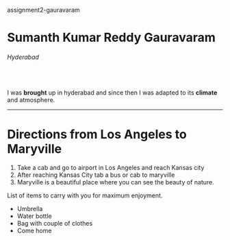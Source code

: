 assignment2-gauravaram

# Sumanth Kumar Reddy Gauravaram

###### Hyderabad
<br><br/>
I was **brought** up in hyderabad and since then I was adapted to its **climate** and atmosphere.

---

# Directions from Los Angeles to Maryville

1. Take a cab and go to airport in Los Angeles and reach Kansas city
2. After reaching Kansas City tab a bus or cab to maryville
3. Maryville is a beautiful place where you can see the beauty of nature.

List of items to carry with you for maximum enjoyment.

* Umbrella
* Water bottle
* Bag with couple of clothes
* Come home
